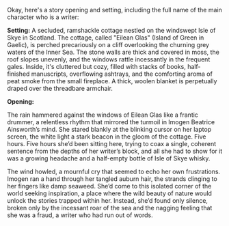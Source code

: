 Okay, here's a story opening and setting, including the full name of the main character who is a writer:

**Setting:** A secluded, ramshackle cottage nestled on the windswept Isle of Skye in Scotland. The cottage, called "Eilean Glas" (Island of Green in Gaelic), is perched precariously on a cliff overlooking the churning grey waters of the Inner Sea. The stone walls are thick and covered in moss, the roof slopes unevenly, and the windows rattle incessantly in the frequent gales. Inside, it's cluttered but cozy, filled with stacks of books, half-finished manuscripts, overflowing ashtrays, and the comforting aroma of peat smoke from the small fireplace. A thick, woolen blanket is perpetually draped over the threadbare armchair.

**Opening:**

The rain hammered against the windows of Eilean Glas like a frantic drummer, a relentless rhythm that mirrored the turmoil in Imogen Beatrice Ainsworth’s mind. She stared blankly at the blinking cursor on her laptop screen, the white light a stark beacon in the gloom of the cottage. Five hours. Five hours she’d been sitting here, trying to coax a single, coherent sentence from the depths of her writer’s block, and all she had to show for it was a growing headache and a half-empty bottle of Isle of Skye whisky.

The wind howled, a mournful cry that seemed to echo her own frustrations. Imogen ran a hand through her tangled auburn hair, the strands clinging to her fingers like damp seaweed. She’d come to this isolated corner of the world seeking inspiration, a place where the wild beauty of nature would unlock the stories trapped within her. Instead, she’d found only silence, broken only by the incessant roar of the sea and the nagging feeling that she was a fraud, a writer who had run out of words.
